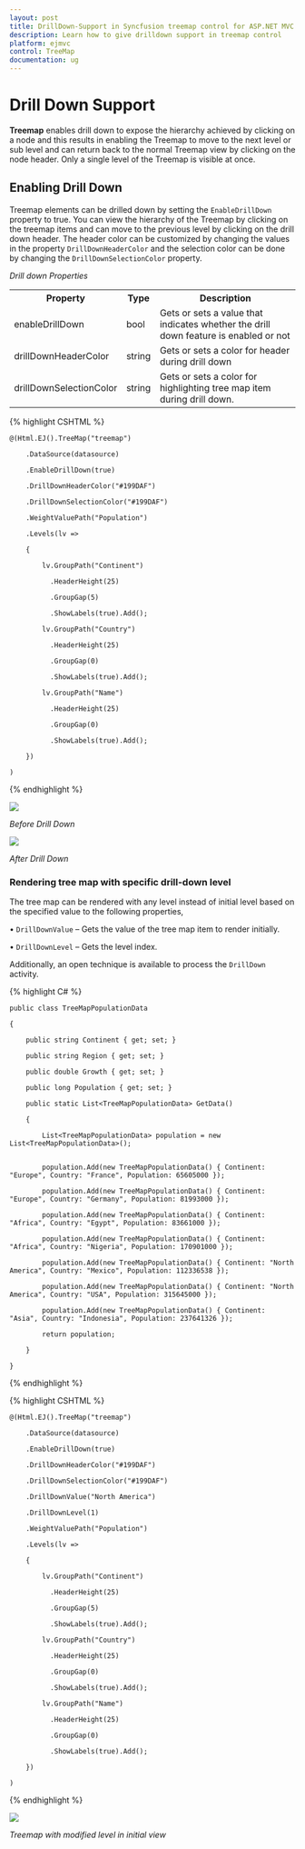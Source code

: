 ```yaml
---
layout: post
title: DrillDown-Support in Syncfusion treemap control for ASP.NET MVC 
description: Learn how to give drilldown support in treemap control
platform: ejmvc
control: TreeMap
documentation: ug
---
```


# Drill Down Support

**Treemap** enables drill down to expose the hierarchy achieved by clicking on a node and this results in enabling the Treemap to move to the next level or sub level and can return back to the normal Treemap view by clicking on the node header. Only a single level of the Treemap is visible at once.

## Enabling Drill Down

Treemap elements can be drilled down by setting the `EnableDrillDown` property to true. You can view the hierarchy of the Treemap by clicking on the treemap items and can move to the previous level by clicking on the drill down header. The header color can be customized by changing the values in the property `DrillDownHeaderColor` and the selection color can be done by changing the `DrillDownSelectionColor` property.

_Drill down Properties_

<table>
<tr>
<th>
Property</th><th>
Type</th><th>
Description</th></tr>
<tr>
<td>
enableDrillDown</td><td>
bool</td><td>
Gets or sets a value that indicates whether the drill down feature is enabled or not</td></tr>
<tr>
<td>
drillDownHeaderColor</td><td>
string</td><td>
Gets or sets a color for header during drill down</td></tr>
<tr>
<td>
drillDownSelectionColor</td><td>
string</td><td>
Gets or sets a color for highlighting tree map item during drill down.</td></tr>
</table>


{% highlight CSHTML %}


	@(Html.EJ().TreeMap("treemap")

		.DataSource(datasource)

		.EnableDrillDown(true)   

		.DrillDownHeaderColor("#199DAF")

		.DrillDownSelectionColor("#199DAF")

		.WeightValuePath("Population")

		.Levels(lv =>

		{

			lv.GroupPath("Continent")                                    

			  .HeaderHeight(25)

			  .GroupGap(5)

			  .ShowLabels(true).Add();

			lv.GroupPath("Country")                                    

			  .HeaderHeight(25)

			  .GroupGap(0)

			  .ShowLabels(true).Add();

			lv.GroupPath("Name")                                   

			  .HeaderHeight(25)

			  .GroupGap(0)

			  .ShowLabels(true).Add();

		})

	)



{% endhighlight %}

![](Drill-Down-Support_images/Drill-Down-Support_img1.png)


_Before Drill Down_

![](Drill-Down-Support_images/Drill-Down-Support_img2.png)


_After Drill Down_


### Rendering tree map with specific drill-down level

The tree map can be rendered with any level instead of initial level based on the specified value to the following properties,

•	`DrillDownValue` – Gets the value of the tree map item to render initially.  

•	`DrillDownLevel` – Gets the level index.

Additionally, an open technique is available to process the `DrillDown` activity.


{% highlight C# %}

	public class TreeMapPopulationData

	{

		public string Continent { get; set; }

		public string Region { get; set; }

		public double Growth { get; set; }

		public long Population { get; set; }

		public static List<TreeMapPopulationData> GetData()

		{

			List<TreeMapPopulationData> population = new List<TreeMapPopulationData>();


			population.Add(new TreeMapPopulationData() { Continent: "Europe", Country: "France", Population: 65605000 });

			population.Add(new TreeMapPopulationData() { Continent: "Europe", Country: "Germany", Population: 81993000 });

			population.Add(new TreeMapPopulationData() { Continent: "Africa", Country: "Egypt", Population: 83661000 });

			population.Add(new TreeMapPopulationData() { Continent: "Africa", Country: "Nigeria", Population: 170901000 });

			population.Add(new TreeMapPopulationData() { Continent: "North America", Country: "Mexico", Population: 112336538 });

			population.Add(new TreeMapPopulationData() { Continent: "North America", Country: "USA", Population: 315645000 });

			population.Add(new TreeMapPopulationData() { Continent: "Asia", Country: "Indonesia", Population: 237641326 });

			return population;

		}

	}



{% endhighlight %}


{% highlight CSHTML %}


	@(Html.EJ().TreeMap("treemap")

		.DataSource(datasource)

		.EnableDrillDown(true)   

		.DrillDownHeaderColor("#199DAF")

		.DrillDownSelectionColor("#199DAF")

		.DrillDownValue("North America")

		.DrillDownLevel(1)

		.WeightValuePath("Population")

		.Levels(lv =>

		{

			lv.GroupPath("Continent")                                    

			  .HeaderHeight(25)

			  .GroupGap(5)

			  .ShowLabels(true).Add();

			lv.GroupPath("Country")                                    

			  .HeaderHeight(25)

			  .GroupGap(0)

			  .ShowLabels(true).Add();

			lv.GroupPath("Name")                                   

			  .HeaderHeight(25)

			  .GroupGap(0)

			  .ShowLabels(true).Add();

		})

	)



{% endhighlight %}


![](Drill-Down-Support_images/Drill-Down-Support_img3.png)

_Treemap with modified level in initial view_
